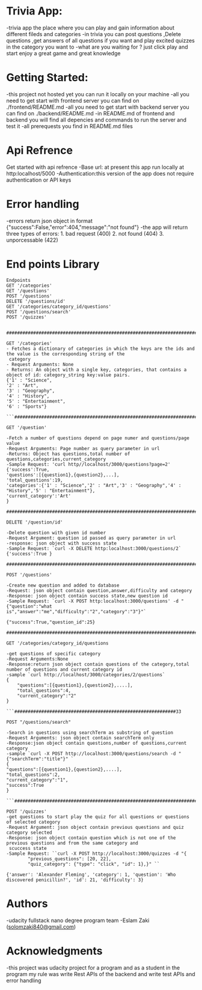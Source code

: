 # Trivia App:
-trivia app the place where you can play and gain information about different fileds and categories -in trivia you can post questions ,Delete questions ,get answers of all questions if you want and play excited quizzes in the category you want to -what are you waiting for ? just click play and start enjoy a great game and great knowledge

# Getting Started:
-this project not hosted yet you can run it locally on your machine -all you need to get start with frontend server you can find on ./frontend/README.md -all you need to get start with backend server you can find on ./backend/README.md -in README.md of frontend and backend you will find all depencies and commands to run the server and test it -all prerequests you find in README.md files

# Api Refrence
Get started with api refrence
-Base url: at present this app run locally at http:localhost/5000 -Authentication:this version of the app does not require authentication or API keys

# Error handling
-errors return json object in format {"success":False,"error":404,"message":"not found"} -the app will return three types of errors: 1. bad request (400) 2. not found (404) 3. unporcessable (422)

# End points Library
	Endpoints
	GET '/categories'
	GET '/questions'
	POST '/questions'
	DELETE '/questions/id'
	GET '/categories/category_id/questions'
	POST '/questions/search'
	POST '/quizzes'


	########################################################################

	GET '/categories'
	- Fetches a dictionary of categories in which the keys are the ids and the value is the corresponding string of the 
	 category
	- Request Arguments: None
	- Returns: An object with a single key, categories, that contains a object of id: category_string key:value pairs.
	{'1' : "Science",
	'2' : "Art",
	'3' : "Geography",
	'4' : "History",
	'5' : "Entertainment",
	'6' : "Sports"}

	```#########################################################################

	GET '/question'

	-Fetch a number of questions depend on page numer and questions/page value
	-Request Arguments: Page number as query parameter in url
	-Returns: Object has questions,total number of questions,categories,current_category
	-Sample Request: 'curl http//localhost/3000/questions?page=2'
	{'success':True,
	'questions':[{question1},{question2},...],
	'total_questions':19,
	'categories':{'1' : "Science",'2' : "Art",'3' : "Geography",'4' : "History",'5' : "Entertainment"},
	'current_category':'Art'
	}

	#########################################################################

	DELETE '/question/id'

	-Delete question with given id number
	-Request Argument: question id passed as query parameter in url
	-response: json object with success state
	-Sample Request: `curl -X DELETE http:localhost:3000/questions/2`
	{'success':True }

	#########################################################################

	POST '/questions'

	-Create new question and added to database
	-Request: json object contain question,answer,difficulty and category
	-Response: json object contain success state,new question id
	-Sample Request: `curl -X POST http:localhost:3000/questions' -d "{"question":"what
	is","answer":"me","difficulty":"2","category":"3"}"`
	     
	{"success":True,"question_id":25}

	########################################################################

	GET '/categories/category_id/questions

	-get questions of specific category
	-Request Arguments:None
	-Response:return json object contain questions of the category,total number of questions and current category id
	-sample `curl http://localhost/3000/categories/2/questions`
	{
	    "questions":[{question1},{question2},....],
	    "total_questions":4,
	    "current_category":"2"
	}

	```############################################################33

	POST "/questions/search"

	-Search in questions using searchTerm as substring of question
	-Request Arguments: json object contain searchTerm only
	-Response:json object contain questions,number of questions,current category
	-sample `curl -X POST http://localhost:3000/questions/search -d "{"searchTerm":"title"}" `
	{
	"questions":[{question1},{question2},....],
	"total_questions":2,
	"current_category":"1",
	"success":True
	}

	```#############################################################################################

	POST '/quizzes'
	-get questions to start play the quiz for all questions or questions of selected category
	-Request Argument: json object contain previous questions and quiz category selected
	-Response: json object contain question which is not one of the previous questions and from the same category and 
	 scuccess state
	-Sample Request: ``curl -X POST http://localhost:3000/quizzes -d "{
			"previous_questions": [20, 22],
			"quiz_category": {"type": "click", "id": 1},}" ``

	{'answer': 'Alexander Fleming', 'category': 1, 'question': 'Who discovered penicillin?', 'id': 21, 'difficulty': 3}
# Authors
-udacity fullstack nano degree program team -Eslam Zaki (solomzaki840@gmail.com)

# Acknowledgments
-this project was udacity project for a program and as a student in the program my rule was write Rest APIs of the backend and write test APIs and error handling
